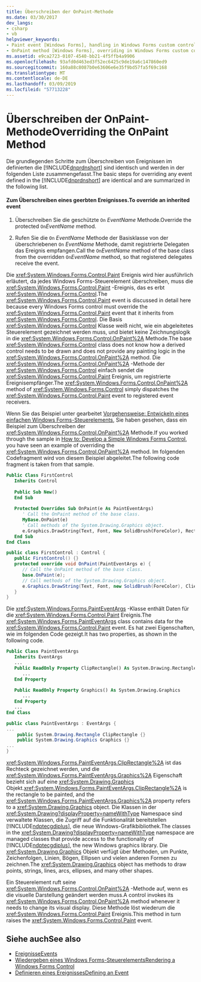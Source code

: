 ```yaml
---
title: Überschreiben der OnPaint-Methode
ms.date: 03/30/2017
dev_langs:
- csharp
- vb
helpviewer_keywords:
- Paint event [Windows Forms], handling in Windows Forms custom control
- OnPaint method [Windows Forms], overriding in Windows Forms custom controls
ms.assetid: e9ca2723-0107-4540-bb21-4f5ffb4a9906
ms.openlocfilehash: 93afd0d463ed3f52ec6425c9de19a6c147860ed9
ms.sourcegitcommit: 160a88c8087b0e63606e6e35f9bd57fa5f69c168
ms.translationtype: MT
ms.contentlocale: de-DE
ms.lasthandoff: 03/09/2019
ms.locfileid: "57713228"
---
```

# <a name="overriding-the-onpaint-method"></a><span data-ttu-id="bcdc9-102">Überschreiben der OnPaint-Methode</span><span class="sxs-lookup"><span data-stu-id="bcdc9-102">Overriding the OnPaint Method</span></span>
<span data-ttu-id="bcdc9-103">Die grundlegenden Schritte zum Überschreiben von Ereignissen im definierten die [!INCLUDE[dnprdnshort](../../../../includes/dnprdnshort-md.md)] sind identisch und werden in der folgenden Liste zusammengefasst.</span><span class="sxs-lookup"><span data-stu-id="bcdc9-103">The basic steps for overriding any event defined in the [!INCLUDE[dnprdnshort](../../../../includes/dnprdnshort-md.md)] are identical and are summarized in the following list.</span></span>  
  
#### <a name="to-override-an-inherited-event"></a><span data-ttu-id="bcdc9-104">Zum Überschreiben eines geerbten Ereignisses.</span><span class="sxs-lookup"><span data-stu-id="bcdc9-104">To override an inherited event</span></span>  
  
1.  <span data-ttu-id="bcdc9-105">Überschreiben Sie die geschützte `On` *EventName* Methode.</span><span class="sxs-lookup"><span data-stu-id="bcdc9-105">Override the protected `On`*EventName* method.</span></span>  
  
2.  <span data-ttu-id="bcdc9-106">Rufen Sie die `On` *EventName* Methode der Basisklasse von der überschriebenen `On` *EventName* Methode, damit registrierte Delegaten das Ereignis empfangen.</span><span class="sxs-lookup"><span data-stu-id="bcdc9-106">Call the `On`*EventName* method of the base class from the overridden `On`*EventName* method, so that registered delegates receive the event.</span></span>  
  
 <span data-ttu-id="bcdc9-107">Die <xref:System.Windows.Forms.Control.Paint> Ereignis wird hier ausführlich erläutert, da jedes Windows Forms-Steuerelement überschreiben, muss die <xref:System.Windows.Forms.Control.Paint> -Ereignis, das es erbt <xref:System.Windows.Forms.Control>.</span><span class="sxs-lookup"><span data-stu-id="bcdc9-107">The <xref:System.Windows.Forms.Control.Paint> event is discussed in detail here because every Windows Forms control must override the <xref:System.Windows.Forms.Control.Paint> event that it inherits from <xref:System.Windows.Forms.Control>.</span></span> <span data-ttu-id="bcdc9-108">Die Basis <xref:System.Windows.Forms.Control> Klasse weiß nicht, wie ein abgeleitetes Steuerelement gezeichnet werden muss, und bietet keine Zeichnungslogik in die <xref:System.Windows.Forms.Control.OnPaint%2A> Methode.</span><span class="sxs-lookup"><span data-stu-id="bcdc9-108">The base <xref:System.Windows.Forms.Control> class does not know how a derived control needs to be drawn and does not provide any painting logic in the <xref:System.Windows.Forms.Control.OnPaint%2A> method.</span></span> <span data-ttu-id="bcdc9-109">Die <xref:System.Windows.Forms.Control.OnPaint%2A> -Methode der <xref:System.Windows.Forms.Control> einfach sendet die <xref:System.Windows.Forms.Control.Paint> Ereignis, um registrierte Ereignisempfänger.</span><span class="sxs-lookup"><span data-stu-id="bcdc9-109">The <xref:System.Windows.Forms.Control.OnPaint%2A> method of <xref:System.Windows.Forms.Control> simply dispatches the <xref:System.Windows.Forms.Control.Paint> event to registered event receivers.</span></span>  
  
 <span data-ttu-id="bcdc9-110">Wenn Sie das Beispiel unter gearbeitet [Vorgehensweise: Entwickeln eines einfachen Windows Forms-Steuerelements](how-to-develop-a-simple-windows-forms-control.md), Sie haben gesehen, dass ein Beispiel zum Überschreiben der <xref:System.Windows.Forms.Control.OnPaint%2A> Methode.</span><span class="sxs-lookup"><span data-stu-id="bcdc9-110">If you worked through the sample in [How to: Develop a Simple Windows Forms Control](how-to-develop-a-simple-windows-forms-control.md), you have seen an example of overriding the <xref:System.Windows.Forms.Control.OnPaint%2A> method.</span></span> <span data-ttu-id="bcdc9-111">Im folgenden Codefragment wird von diesem Beispiel abgeleitet.</span><span class="sxs-lookup"><span data-stu-id="bcdc9-111">The following code fragment is taken from that sample.</span></span>  
  
```vb  
Public Class FirstControl  
   Inherits Control  
  
   Public Sub New()  
   End Sub  
  
   Protected Overrides Sub OnPaint(e As PaintEventArgs)  
      ' Call the OnPaint method of the base class.  
      MyBase.OnPaint(e)  
      ' Call methods of the System.Drawing.Graphics object.  
      e.Graphics.DrawString(Text, Font, New SolidBrush(ForeColor), RectangleF.op_Implicit(ClientRectangle))  
   End Sub  
End Class   
```  
  
```csharp  
public class FirstControl : Control {  
   public FirstControl() {}  
   protected override void OnPaint(PaintEventArgs e) {  
      // Call the OnPaint method of the base class.  
      base.OnPaint(e);  
      // Call methods of the System.Drawing.Graphics object.  
      e.Graphics.DrawString(Text, Font, new SolidBrush(ForeColor), ClientRectangle);  
   }   
}   
```  
  
 <span data-ttu-id="bcdc9-112">Die <xref:System.Windows.Forms.PaintEventArgs> -Klasse enthält Daten für die <xref:System.Windows.Forms.Control.Paint> Ereignis.</span><span class="sxs-lookup"><span data-stu-id="bcdc9-112">The <xref:System.Windows.Forms.PaintEventArgs> class contains data for the <xref:System.Windows.Forms.Control.Paint> event.</span></span> <span data-ttu-id="bcdc9-113">Es hat zwei Eigenschaften, wie im folgenden Code gezeigt.</span><span class="sxs-lookup"><span data-stu-id="bcdc9-113">It has two properties, as shown in the following code.</span></span>  
  
```vb  
Public Class PaintEventArgs  
   Inherits EventArgs  
   ...  
   Public ReadOnly Property ClipRectangle() As System.Drawing.Rectangle  
      ...  
   End Property  
  
   Public ReadOnly Property Graphics() As System.Drawing.Graphics  
      ...  
   End Property   
   ...  
End Class  
```  
  
```csharp  
public class PaintEventArgs : EventArgs {  
...  
    public System.Drawing.Rectangle ClipRectangle {}  
    public System.Drawing.Graphics Graphics {}  
...  
}  
```  
  
 <span data-ttu-id="bcdc9-114"><xref:System.Windows.Forms.PaintEventArgs.ClipRectangle%2A> ist das Rechteck gezeichnet werden, und die <xref:System.Windows.Forms.PaintEventArgs.Graphics%2A> Eigenschaft bezieht sich auf eine <xref:System.Drawing.Graphics> Objekt.</span><span class="sxs-lookup"><span data-stu-id="bcdc9-114"><xref:System.Windows.Forms.PaintEventArgs.ClipRectangle%2A> is the rectangle to be painted, and the <xref:System.Windows.Forms.PaintEventArgs.Graphics%2A> property refers to a <xref:System.Drawing.Graphics> object.</span></span> <span data-ttu-id="bcdc9-115">Die Klassen in der <xref:System.Drawing?displayProperty=nameWithType> Namespace sind verwaltete Klassen, die Zugriff auf die Funktionalität bereitstellen [!INCLUDE[ndptecgdiplus](../../../../includes/ndptecgdiplus-md.md)], die neue Windows-Grafikbibliothek.</span><span class="sxs-lookup"><span data-stu-id="bcdc9-115">The classes in the <xref:System.Drawing?displayProperty=nameWithType> namespace are managed classes that provide access to the functionality of [!INCLUDE[ndptecgdiplus](../../../../includes/ndptecgdiplus-md.md)], the new Windows graphics library.</span></span> <span data-ttu-id="bcdc9-116">Die <xref:System.Drawing.Graphics> Objekt verfügt über Methoden, um Punkte, Zeichenfolgen, Linien, Bögen, Ellipsen und vielen anderen Formen zu zeichnen.</span><span class="sxs-lookup"><span data-stu-id="bcdc9-116">The <xref:System.Drawing.Graphics> object has methods to draw points, strings, lines, arcs, ellipses, and many other shapes.</span></span>  
  
 <span data-ttu-id="bcdc9-117">Ein Steuerelement ruft seine <xref:System.Windows.Forms.Control.OnPaint%2A> -Methode auf, wenn es die visuelle Darstellung geändert werden muss.</span><span class="sxs-lookup"><span data-stu-id="bcdc9-117">A control invokes its <xref:System.Windows.Forms.Control.OnPaint%2A> method whenever it needs to change its visual display.</span></span> <span data-ttu-id="bcdc9-118">Diese Methode löst wiederum die <xref:System.Windows.Forms.Control.Paint> Ereignis.</span><span class="sxs-lookup"><span data-stu-id="bcdc9-118">This method in turn raises the <xref:System.Windows.Forms.Control.Paint> event.</span></span>  
  
## <a name="see-also"></a><span data-ttu-id="bcdc9-119">Siehe auch</span><span class="sxs-lookup"><span data-stu-id="bcdc9-119">See also</span></span>
- [<span data-ttu-id="bcdc9-120">Ereignisse</span><span class="sxs-lookup"><span data-stu-id="bcdc9-120">Events</span></span>](../../../standard/events/index.md)
- [<span data-ttu-id="bcdc9-121">Wiedergeben eines Windows Forms-Steuerelements</span><span class="sxs-lookup"><span data-stu-id="bcdc9-121">Rendering a Windows Forms Control</span></span>](rendering-a-windows-forms-control.md)
- [<span data-ttu-id="bcdc9-122">Definieren eines Ereignisses</span><span class="sxs-lookup"><span data-stu-id="bcdc9-122">Defining an Event</span></span>](defining-an-event-in-windows-forms-controls.md)
